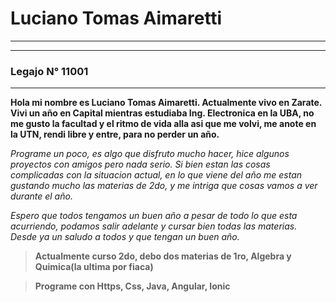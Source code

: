 # Luciano Tomas Aimaretti
___

___
### Legajo N° 11001
___
**Hola mi nombre es Luciano Tomas Aimaretti. Actualmente vivo en Zarate. Vivi un año en Capital mientras estudiaba Ing. Electronica en la UBA, no me gusto la facultad y el ritmo de vida alla asi que me volvi, me anote en la UTN, rendi libre y entre, para no perder un año.**

*Programe un poco, es algo que disfruto mucho hacer, hice algunos proyectos con amigos pero nada serio. Si bien estan las cosas complicadas con la situacion actual, en lo que viene del año me estan gustando mucho las materias de 2do, y me intriga que cosas vamos a ver durante el año.*

*Espero que todos tengamos un buen año a pesar de todo lo que esta acurriendo, podamos salir adelante y cursar bien todas las materias. Desde ya un saludo a todos y que tengan un buen año.*
> **Actualmente curso 2do, debo dos materias de 1ro, Algebra y Quimica(la ultima por fiaca)**

> **Programe con Https, Css, Java, Angular, Ionic**
